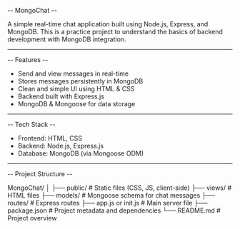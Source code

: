 -- MongoChat -- 

A simple real-time chat application built using Node.js, Express, and MongoDB. This is a practice project to understand the basics of backend development with MongoDB integration.

---

-- Features --

- Send and view messages in real-time
- Stores messages persistently in MongoDB
- Clean and simple UI using HTML & CSS
- Backend built with Express.js
- MongoDB & Mongoose for data storage

---

-- Tech Stack --

- Frontend: HTML, CSS
- Backend: Node.js, Express.js
- Database: MongoDB (via Mongoose ODM)

---

-- Project Structure --

MongoChat/
│
├── public/ # Static files (CSS, JS, client-side)
├── views/ # HTML files
├── models/ # Mongoose schema for chat messages
├── routes/ # Express routes
├── app.js or init.js # Main server file
├── package.json # Project metadata and dependencies
└── README.md # Project overview

